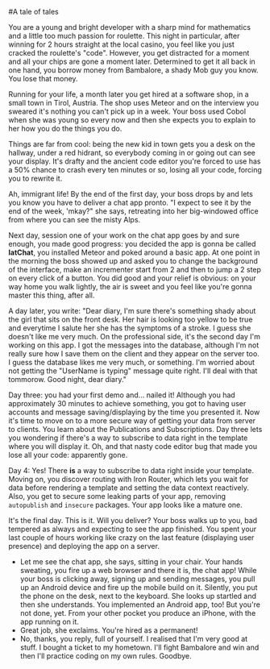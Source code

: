 #A tale of tales


You are a young and bright developer with a sharp mind for mathematics and a little too much passion for roulette. This night in particular, after winning for 2 hours straight at the local casino, you feel like you just cracked the roulette's "code". However, you get distracted for a moment and all your chips are gone a moment later. Determined to get it all back in one hand, you borrow money from Bambalore, a shady Mob guy you know. You lose that money.

Running for your life, a month later you get hired at a software shop, in a small town in Tirol, Austria. The shop uses Meteor and on the interview you sweared it's nothing you can't pick up in a week. Your boss used Cobol when she was young so every now and then she expects you to explain to her how you do the things you do.

Things are far from cool: being the new kid in town gets you a desk on the hallway, under a red hidrant, so everybody coming in or going out can see your display. It's drafty and the ancient code editor you're forced to use has a 50% chance to crash every ten minutes or so, losing all your code, forcing you to rewrite it.

Ah,  immigrant life! By the end of the first day, your boss drops by and lets you know you have to deliver a chat app pronto. "I expect to see it by the end of the week, 'mkay?" she says, retreating into her big-windowed office from where you can see the misty Alps.

Next day, session one of your work on the chat app goes by and sure enough, you made good progress: you decided the app is gonna be called **latChat**, you installed Meteor and poked around a basic app. At one point in the morning the boss showed up and asked you to change the background of the interface, make an incrementer start from 2 and then to jump a 2 step on every click of a button. You did good and your relief is obvious: on your way home you walk lightly, the air is sweet and you feel like you're gonna master this thing, after all.

A day later, you write: "Dear diary, I'm sure there's something shady about the girl that sits on the front desk. Her hair is looking too yellow to be true and everytime I salute her she has the symptoms of a stroke. I guess she doesn't like me very much. On the professional side, it's the second day I'm working on this app. I got the messages into the database, although I'm not really sure how I save them on the client and they appear on the server too. I guess the database likes me very much, or something. I'm worried about not getting the "UserName is typing" message quite right. I'll deal with that tommorow. Good night, dear diary."

Day three: you had your first demo and... nailed it! Although you had approximately 30 minutes to achieve something, you got to having user accounts and message saving/displaying by the time you presented it. Now it's time to move on to a more secure way of getting your data from server to clients.  You learn about the Publications and Subscriptions. Day three lets you wondering if there's a way to subscribe to data right in the template where you will display it. Oh, and that nasty code editor bug that made you lose all your code: apparently gone.

Day 4: Yes! There **is** a way to subscribe to data right inside your template. Moving on, you discover routing with Iron Router, which lets you wait for data before rendering a template and setting the data context reactively. Also, you get to secure some leaking parts of your app, removing `autopublish` and `insecure` packages. Your app looks like a mature one.

It's the final day. This is it. Will you deliver?
Your boss walks up to you, bad tempered as always and expecting to see the app finished. You spent your last couple of hours working like crazy on the last feature (displaying user presence) and deploying the app on a server. 
 - Let me see the chat app, she says, sitting in your chair.
Your hands sweating, you fire up a web browser and there it is, the chat app! While your boss is clicking away, signing up and sending messages, you pull up an Android device and fire up the mobile build on it. Silently, you put the phone on the desk, next to the keyboard. She looks up startled and then she understands. You implemented an Android app, too!
But you're not done, yet. From your other pocket you produce an iPhone, with the app running on it.
- Great job, she exclaims. You're hired as a permanent!
- No, thanks, you reply, full of yourself. I realised that I'm very good at stuff. I bought a ticket to my hometown. I'll fight Bambalore and win and then I'll practice coding on my own rules. Goodbye.
